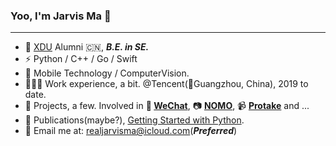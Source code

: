 ### Yoo, I'm Jarvis Ma 👋
---
- 🍭 [XDU](https://www.xidian.edu.cn) Alumni 🇨🇳, ***B.E. in SE.***
- ⚡ Python / C++ / Go / Swift
- 🔭 Mobile Technology / ComputerVision.
- 🧑🏻‍💻 Work experience, a bit. @Tencent(📍Guangzhou, China), 2019 to date.
- 🎯 Projects, a few. Involved in **💬 [WeChat](https://apps.apple.com/us/app/wechat/id414478124)**, 📷 **[NOMO](https://apps.apple.com/us/app/nomo-point-and-shoot/id1362548649)**, 📹 **[Protake](https://apps.apple.com/us/app/protake-mobile-cinema-camera/id1498431506)** and ...
- 📖 Publications(maybe?), [Getting Started with Python](https://jarvisma.gitbook.io/pythonlearn/).
- 📧 Email me at: realjarvisma@icloud.com(***Preferred***)
